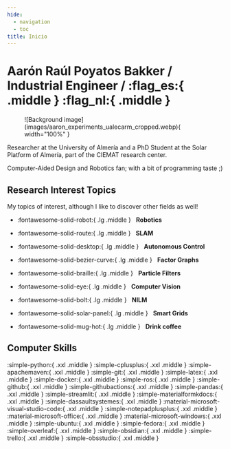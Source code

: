 ```yaml
---
hide:
  - navigation
  - toc
title: Inicio
---
```


# __Aarón Raúl Poyatos Bakker__ / Industrial Engineer / :flag_es:{ .middle } :flag_nl:{ .middle }

<figure markdown="span">
  ![Background image](images/aaron_experiments_ualecarm_cropped.webp){ width="100%" }
</figure>

Researcher at the University of Almería and a PhD Student at the Solar Platform of Almería, part of the CIEMAT research center.

Computer-Aided Design and Robotics fan; with a bit of programming taste ;)

## Research Interest Topics
My topics of interest, although I like to discover other fields as well!

<div class="grid cards" markdown>

-   :fontawesome-solid-robot:{ .lg .middle } &nbsp; __Robotics__

-   :fontawesome-solid-route:{ .lg .middle } &nbsp; __SLAM__

-   :fontawesome-solid-desktop:{ .lg .middle } &nbsp; __Autonomous Control__

-   :fontawesome-solid-bezier-curve:{ .lg .middle } &nbsp; __Factor Graphs__

-   :fontawesome-solid-braille:{ .lg .middle } &nbsp; __Particle Filters__

-   :fontawesome-solid-eye:{ .lg .middle } &nbsp; __Computer Vision__

-   :fontawesome-solid-bolt:{ .lg .middle } &nbsp; __NILM__

-   :fontawesome-solid-solar-panel:{ .lg .middle } &nbsp; __Smart Grids__

-   :fontawesome-solid-mug-hot:{ .lg .middle } &nbsp; __Drink coffee__

</div>

## Computer Skills

:simple-python:{ .xxl .middle }
:simple-cplusplus:{ .xxl .middle }
:simple-apachemaven:{ .xxl .middle }
:simple-git:{ .xxl .middle }
:simple-latex:{ .xxl .middle }
:simple-docker:{ .xxl .middle }
:simple-ros:{ .xxl .middle }
:simple-github:{ .xxl .middle }
:simple-githubactions:{ .xxl .middle }
:simple-pandas:{ .xxl .middle }
:simple-streamlit:{ .xxl .middle }
:simple-materialformkdocs:{ .xxl .middle }
:simple-dassaultsystemes:{ .xxl .middle }
:material-microsoft-visual-studio-code:{ .xxl .middle }
:simple-notepadplusplus:{ .xxl .middle }
:material-microsoft-office:{ .xxl .middle }
:material-microsoft-windows:{ .xxl .middle }
:simple-ubuntu:{ .xxl .middle }
:simple-fedora:{ .xxl .middle }
:simple-overleaf:{ .xxl .middle }
:simple-obsidian:{ .xxl .middle }
:simple-trello:{ .xxl .middle }
:simple-obsstudio:{ .xxl .middle }
